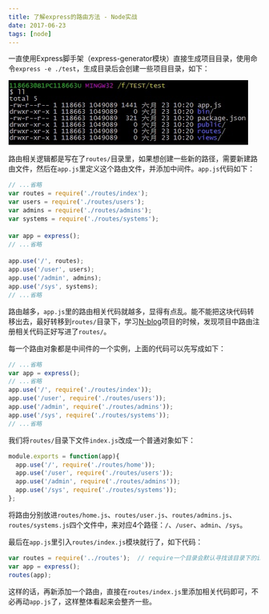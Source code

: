 ```yaml
---
title: 了解express的路由方法 - Node实战
date: 2017-06-23
tags: [node]
---
```


一直使用Express脚手架（express-generator模块）直接生成项目目录，使用命令`express -e ./test`，生成目录后会创建一些项目目录，如下：

![](/image/node/2017-06-23-10-21-26.jpg)

路由相关逻辑都是写在了`routes/`目录里，如果想创建一些新的路径，需要新建路由文件，然后在`app.js`里定义这个路由文件，并添加中间件。`app.js`代码如下：

```js
// ...省略
var routes = require('./routes/index');
var users = require('./routes/users');
var admins = require('./routes/admins');
var systems = require('./routes/systems');

var app = express();
// ...省略

app.use('/', routes);
app.use('/user', users);
app.use('/admin', admins);
app.use('/sys', systems);
// ...省略
```

路由越多，`app.js`里的路由相关代码就越多，显得有点乱。能不能把这块代码转移出去，最好转移到`routes/`目录下，学习[N-blog](https://github.com/nswbmw/N-blog)项目的时候，发现项目中路由注册相关代码正好写进了`routes/`。

每一个路由对象都是中间件的一个实例，上面的代码可以先写成如下：

```js
// ...省略
var app = express();
// ...省略
app.use('/', require('./routes/index'));
app.use('/user', require('./routes/users'));
app.use('/admin', require('./routes/admins'));
app.use('/sys', require('./routes/systems'));
// ...省略
```

我们将`routes/`目录下文件`index.js`改成一个普通对象如下：

```js
module.exports = function(app){
  app.use('/', require('./routes/home'));
  app.use('/user', require('./routes/users'));
  app.use('/admin', require('./routes/admins'));
  app.use('/sys', require('./routes/systems'));
};
```

将路由分别放进`routes/home.js`、`routes/user.js`、`routes/admins.js`、`routes/systems.js`四个文件中，来对应4个路径：`/`、`/user`、`admin`、`/sys`。

最后在`app.js`里引入`routes/index.js`模块就行了，如下代码：

```js
var routes = require('../routes');  // require一个目录会默认寻找该目录下的index.js文件
var app = express();
routes(app);
```

这样的话，再新添加一个路由，直接在`routes/index.js`里添加相关代码即可，不必再动`app.js`了，这样整体看起来会整齐一些。